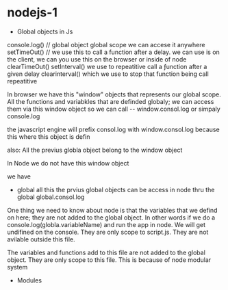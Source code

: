 # nodejs-1

- Global objects in Js

console.log() // global object global scope we can accese it anywhere
setTimeOut() // we use this to call a function after a delay. we can use is on the client, we can you use this on the browser or inside of node
clearTimeOut()
setInterval() we use to repeatitive call a ƒunction after a given delay
clearinterval() which we use to stop that function being call repeatitive

In browser we have this "window" objects that represents our global scope.
All the functions and variabkles that are definded globaly; we can access them via this window object
so we can call
-- window.consol.log or simpaly console.log

the javascript engine will prefix consol.log with window.consol.log
because this where this object is defin

also: All the previus globla object belong to the window object

In Node we do not have this window object

we have

- global
  all this the prvius global objects can be access in node thru the global
  global.consol.log

One thing we need to know about node
is that the variables that we defind on here; they are not added to the global object. In other words if we do a console.log(globla.variableName) and run the app in node. We will get undifined on the console. They are only scope to script.js. They are not avilable outside this file.

The variables and functions add to this file are not added to the global object. They are only scope to this file.
This is because of node modular system

- Modules
